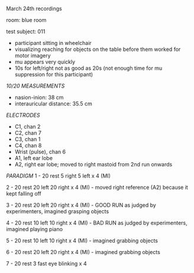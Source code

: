 March 24th recordings

room: blue room

test subject: 011
- participant sitting in wheelchair
- visualizing reaching for objects on the table before them worked for motor imagery
- mu appears very quickly
- 10s for left/right not as good as 20s (not enough time for mu suppression for this participant)


*10/20 MEASUREMENTS*
- nasion-inion: 38 cm
- interauricular distance: 35.5 cm

*ELECTRODES*
- C1, chan 2
- C2, chan 7
- C3, chan 1
- C4, chan 8
- Wrist (pulse), chan 6
- A1, left ear lobe
- A2, right ear lobe; moved to right mastoid from 2nd run onwards

*PARADIGM*
1 - 20 rest 5 right 5 left x 4 (MI)

2 - 20 rest 20 left 20 right x 4 (MI) - moved right reference (A2) because it kept falling off

3 - 20 rest 20 left 20 right x 4 (MI) - GOOD RUN as judged by experimenters, imagined grasping objects

4 - 20 rest 10 left 10 right x 4 (MI) - BAD RUN as judged by experimenters, imagined playing piano

5 - 20 rest 10 left 10 right x 4 (MI) - imagined grabbing objects

6 - 20 rest 20 left 20 right x 4 (MI) - imagined grabbing objects

7 - 20 rest 3 fast eye blinking x 4 


